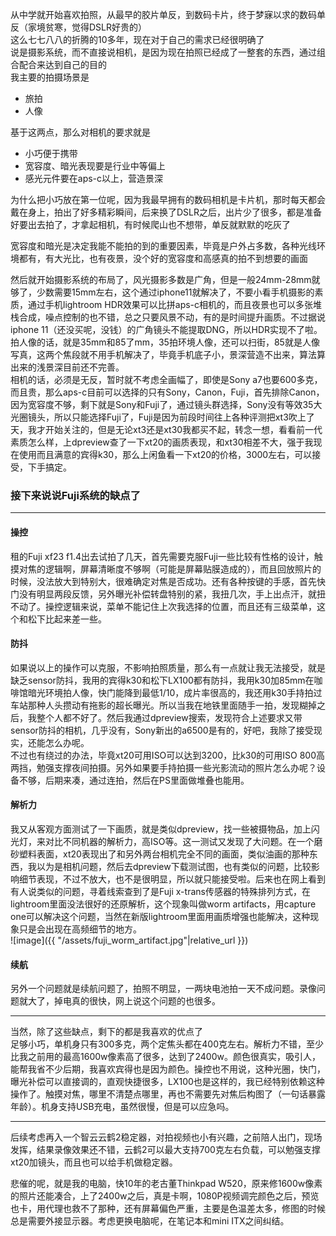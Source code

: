 从中学就开始喜欢拍照，从最早的胶片单反，到数码卡片，终于梦寐以求的数码单反（家境贫寒，觉得DSLR好贵的）  
这么七七八八的折腾的10多年，现在对于自己的需求已经很明确了  
说是摄影系统，而不直接说相机，是因为现在拍照已经成了一整套的东西，通过组合配合来达到自己的目的  
我主要的拍摄场景是

* 旅拍
* 人像

基于这两点，那么对相机的要求就是

* 小巧便于携带
* 宽容度、暗光表现要是行业中等偏上
* 感光元件要在aps-c以上，营造景深

为什么把小巧放在第一位呢，因为我最早拥有的数码相机是卡片机，那时每天都会戴在身上，拍出了好多精彩瞬间，后来换了DSLR之后，出片少了很多，都是准备好要出去拍了，才拿起相机，有时候爬山也不想带，单反就默默的吃灰了  

宽容度和暗光是决定我能不能拍的到的重要因素，毕竟是户外占多数，各种光线环境都有，有大光比，也有夜景，没个好的宽容度和高感真的拍不到想要的画面

然后就开始摄影系统的布局了，风光摄影多数是广角，但是一般24mm-28mm就够了，少数需要15mm左右，这个通过iphone11就解决了，不要小看手机摄影的素质，通过手机lightroom HDR效果可以比拼aps-c相机的，而且夜景也可以多张堆栈合成，噪点控制的也不错，总之只要风景不动，有的是时间提升画质。不过据说iphone 11（还没买呢，没钱）的广角镜头不能提取DNG，所以HDR实现不了啦。  
拍人像的话，就是35mm和85了mm，35拍环境人像，还可以扫街，85就是人像写真，这两个焦段就不用手机解决了，毕竟手机底子小，景深营造不出来，算法算出来的浅景深目前还不完善。  
相机的话，必须是无反，暂时就不考虑全画幅了，即使是Sony a7也要600多克，而且贵，那么aps-c目前可以选择的只有Sony，Canon，Fuji，首先排除Canon，因为宽容度不够，剩下就是Sony和Fuji了，通过镜头群选择，Sony没有等效35大光圈镜头，所以只能选择Fuji了，Fuji是因为前段时间往上各种评测把xt3吹上了天，我才开始关注的，但是无论xt3还是xt30我都买不起，转念一想，看看前一代素质怎么样，上dpreview查了一下xt20的画质表现，和xt30相差不大，强于我现在使用而且满意的宾得k30，那么上闲鱼看一下xt20的价格，3000左右，可以接受，下手搞定。

### 接下来说说Fuji系统的缺点了
----

#### 操控  
租的Fuji xf23 f1.4出去试拍了几天，首先需要克服Fuji一些比较有性格的设计，触摸对焦的逻辑啊，屏幕清晰度不够啊（可能是屏幕贴膜造成的），而且回放照片的时候，没法放大到特别大，很难确定对焦是否成功。还有各种按键的手感，首先快门没有明显两段反馈，另外曝光补偿转盘特别的紧，我扭几次，手上出点汗，就扭不动了。操控逻辑来说，菜单不能记住上次我选择的位置，而且还有三级菜单，这个和松下比起来差一些。  

#### 防抖
如果说以上的操作可以克服，不影响拍照质量，那么有一点就让我无法接受，就是缺乏sensor防抖，我用的宾得k30和松下LX100都有防抖，我用k30加85mm在咖啡馆暗光环境拍人像，快门能降到最低1/10，成片率很高的，我还用k30手持拍过车站那种人头攒动有拖影的超长曝光。所以当我在地铁里面随手一拍，发现糊掉之后，我整个人都不好了。然后我通过dpreview搜索，发现符合上述要求又带sensor防抖的相机，几乎没有，Sony新出的a6500是有的，好吧，我除了接受现实，还能怎么办呢。  
不过也有绕过的办法，毕竟xt20可用ISO可以达到3200，比k30的可用ISO 800高两挡，勉强支撑夜间拍摄。另外如果要手持拍摄一些光影流动的照片怎么办呢？设备不够，后期来凑，通过连拍，然后在PS里面做堆叠也能用。

#### 解析力
我又从客观方面测试了一下画质，就是类似dpreview，找一些被摄物品，加上闪光灯，来对比不同机器的解析力，高ISO等。这一测试又发现了大问题。在一个磨砂塑料表面，xt20表现出了和另外两台相机完全不同的画面，类似油画的那种东西，我以为是相机问题，然后去dpreview下载测试图，也有类似的问题，比较影响细节表现，不过不放大，也不是很明显，所以就只能接受啦。后来也在网上看到有人说类似的问题，寻着线索查到了是Fuji x-trans传感器的特殊排列方式，在lightroom里面没法很好的还原解析，这个现象叫做worm artifacts，用capture one可以解决这个问题，当然在新版lightroom里面用画质增强也能解决，这种现象只是会出现在高频细节的地方。  
![image]({{ "/assets/fuji_worm_artifact.jpg"|relative_url }})

#### 续航
另外一个问题就是续航问题了，拍照不明显，一两块电池拍一天不成问题。录像问题就大了，掉电真的很快，网上说这个问题的也很多。

___
当然，除了这些缺点，剩下的都是我喜欢的优点了  
足够小巧，单机身只有300多克，两个定焦头都在400克左右。解析力不错，至少比我之前用的最高1600w像素高了很多，达到了2400w。颜色很真实，吸引人，能帮我省不少后期，我喜欢宾得也是因为颜色。操控也不用说，这种光圈，快门，曝光补偿可以直接调的，直观快捷很多，LX100也是这样的，我已经特别依赖这种操作了。触摸对焦，哪里不清楚点哪里，再也不需要先对焦后构图了（一句话暴露年龄）。机身支持USB充电，虽然很慢，但是可以应急吗。  

---
后续考虑再入一个智云云鹤2稳定器，对拍视频也小有兴趣，之前陪人出门，现场发挥，结果录像效果还不错，云鹤2可以最大支持700克左右负载，可以勉强支撑xt20加镜头，而且也可以给手机做稳定器。  

悲催的呢，就是我的电脑，快10年的老古董Thinkpad W520，原来修1600w像素的照片还能凑合，上了2400w之后，真是卡啊，1080P视频调完颜色之后，预览也卡，用代理也救不了那种，还有屏幕偏色严重，主要是色温差太多，修图的时候总是需要外接显示器。考虑更换电脑呢，在笔记本和mini ITX之间纠结。